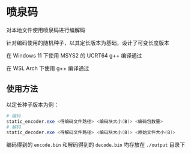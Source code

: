 # 喷泉码

对本地文件使用喷泉码进行编解码

针对编码使用的随机种子，以其定长版本为基础，设计了可变长度版本

在 Windows 11 下使用 MSYS2 的 UCRT64 g++ 编译通过

在 WSL Arch 下使用 g++ 编译通过

## 使用方法

以定长种子版本为例：

```powershell
# 编码
static_encoder.exe <待编码文件路径> <编码块大小(B)> <编码包数量>
# 解码
static_decoder.exe <待解码文件路径> <编码块大小(B)> <原始文件大小(B)>
```

编码得到的 `encode.bin` 和解码得到的 `decode.bin` 均存放在 `./output` 目录下
